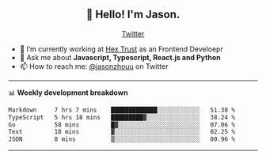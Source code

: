<h2 align="center">👋 Hello! I'm Jason.</h2>
<p align="center">
  <a href="https://twitter.com/jasonzhouu">Twitter</a>
</p>


- 🔭 I’m currently working at [Hex Trust](https://hextrust.com/) as an Frontend Develoepr
- 💬 Ask me about **Javascript, Typescript, React.js and Python**
- 📫 How to reach me: [@jasonzhouu](https://twitter.com/jasonzhouu) on Twitter

-------

📊 **Weekly development breakdown**
<!--START_SECTION:waka-->

```txt
Markdown     7 hrs 7 mins    █████████████░░░░░░░░░░░░   51.38 %
TypeScript   5 hrs 18 mins   █████████▓░░░░░░░░░░░░░░░   38.24 %
Go           58 mins         █▓░░░░░░░░░░░░░░░░░░░░░░░   07.06 %
Text         18 mins         ▓░░░░░░░░░░░░░░░░░░░░░░░░   02.25 %
JSON         8 mins          ▒░░░░░░░░░░░░░░░░░░░░░░░░   00.96 %
```

<!--END_SECTION:waka-->

-------
